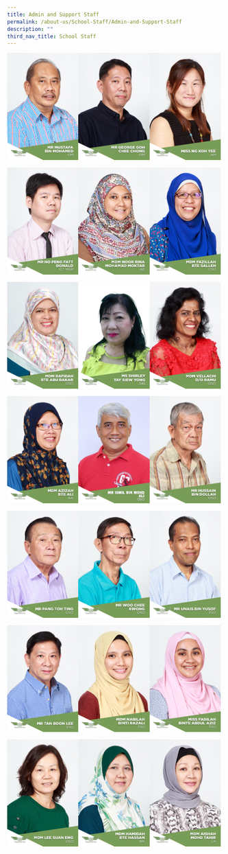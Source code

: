 ```yaml
---
title: Admin and Support Staff
permalink: /about-us/School-Staff/Admin-and-Support-Staff
description: ""
third_nav_title: School Staff
---
```

<img src="/images/Mr%20Mustafa%20Bin%20Mohamed.jpg" 
     style="width:33%;float:left"><img src="/images/Mr%20George%20Goh%20Chee%20Chong.jpg" 
     style="width:33%;float:left"><img src="/images/Miss%20Ng%20Koh%20Yee.jpg" 
     style="width:33%">
		 
<img src="/images/Mr%20Ho%20Peng%20Fatt%20Donald.jpg" 
     style="width:33%;float:left"><img src="/images/Mdm%20Noor%20Rina%20Mohamad%20Moktar.jpg" 
     style="width:33%;float:left"><img src="/images/Mdm%20Fazillah%20Bte%20Salleh.jpg" 
     style="width:33%">
		 
<img src="/images/Mdm%20Rafidah%20Bte%20Abu%20Bakar.jpg" 
     style="width:33%;float:left"><img src="/images/SHIRLEY.jpeg" 
     style="width:33%;float:left"><img src="/images/Mdm%20Vellachi%20D_O%20Ramu.jpg" 
     style="width:33%">
		 
<img src="/images/Mdm%20Azizah%20Bte%20Ali.jpg" 
     style="width:33%;float:left"><img src="/images/E06%20MR%20ISMIL%20BIN%20MOHD%20ALI.jpeg" 
     style="width:33%;float:left"><img src="/images/Mr%20Hussain%20Bin%20Dollah.jpg" 
     style="width:33%">
		 
<img src="/images/Mr%20Pang%20Toh%20Ting.jpg" 
     style="width:33%;float:left"><img src="/images/Mr%20Woo%20Chee%20Kwong.jpg" 
     style="width:33%;float:left"><img src="/images/Mr%20Unais%20Bin%20Yusof.jpg" 
     style="width:33%">
		 
<img src="/images/Mr%20Tan%20Boon%20Lee.jpg" 
     style="width:33%;float:left"><img src="/images/Mdm%20Nabilah%20Binti%20Razali.jpg" 
     style="width:33%;float:left"><img src="/images/Miss%20Fadilah%20Binte%20Abdul%20Aziz.jpg" 
     style="width:33%">
		 
<img src="/images/Mdm%20Lee%20Suan%20Eng.jpg" 
     style="width:33%;float:left"><img src="/images/Mdm%20Hamidah%20Bte%20Hassan.jpg" 
     style="width:33%;float:left"><img src="/images/Mdm%20Aishah%20Mohd%20Tahir.jpg" 
     style="width:33%">
		 
